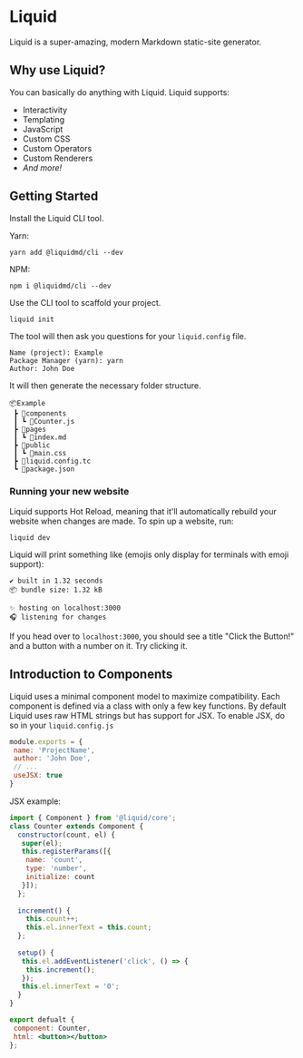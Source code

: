 # Liquid
Liquid is a super-amazing, modern Markdown static-site generator.

## Why use Liquid?
You can basically do anything with Liquid. Liquid supports:

* Interactivity
* Templating
* JavaScript
* Custom CSS
* Custom Operators
* Custom Renderers
* *And more!*

## Getting Started

Install the Liquid CLI tool.

Yarn:
```
yarn add @liquidmd/cli --dev
```

NPM:
```
npm i @liquidmd/cli --dev
```

Use the CLI tool to scaffold your project.

```
liquid init
```
The tool will then ask you questions for your `liquid.config` file.
```
Name (project): Example
Package Manager (yarn): yarn
Author: John Doe
```
It will then generate the necessary folder structure.
```
📦Example
 ┣ 📂components
 ┃ ┗ 📜Counter.js
 ┣ 📂pages
 ┃ ┗ 📜index.md
 ┣ 📂public
 ┃ ┗ 📜main.css
 ┣ 📜liquid.config.tc
 ┗ 📜package.json
```

### Running your new website
Liquid supports Hot Reload, meaning that it'll automatically rebuild your website when changes are made. To spin up a website, run:
```
liquid dev
```
Liquid will print something like (emojis only display for terminals with emoji support):
```
✔️ built in 1.32 seconds
📦 bundle size: 1.32 kB

✨ hosting on localhost:3000
🎧 listening for changes
```
If you head over to `localhost:3000`, you should see a title "Click the Button!" and a button with a number on it. Try clicking it.

## Introduction to Components

Liquid uses a minimal component model to maximize compatibility. Each component is defined via a class with only a few key functions. By default Liquid uses raw HTML strings but has support for JSX. To enable JSX, do so in your `liquid.config.js`

```js
module.exports = {
 name: 'ProjectName',
 author: 'John Doe',
 // ...
 useJSX: true
}
```
JSX example:
```jsx
import { Component } from '@liquid/core';
class Counter extends Component {
  constructor(count, el) {
   super(el);
   this.registerParams([{
    name: 'count',
    type: 'number',
    initialize: count
   }]);
  };
  
  increment() {
    this.count++;
    this.el.innerText = this.count;
  };
  
  setup() {
   this.el.addEventListener('click', () => {
    this.increment();
   });
   this.el.innerText = '0';
  }
}

export defualt {
 component: Counter,
 html: <button></button>
};
```
